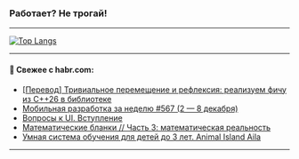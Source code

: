 ### Работает? Не трогай!

---
<!--
#### 🛠️ Technical stack:

![Java](https://img.shields.io/badge/Java-informational?logo=Oracle&style=flat&logoColor=white&color=FF4500)
![Kotlin](https://img.shields.io/badge/Kotlin-informational?logo=Kotlin&style=flat&logoColor=white&color=774D97)
![TS](https://img.shields.io/badge/TypeScript-informational?logo=typeScript&style=flat&logoColor=black&color=017acc)
![Python](https://img.shields.io/badge/Python-informational?logo=Python&style=flat&logoColor=black&color=ffdd54) <br>
![Spring](https://img.shields.io/badge/Spring-informational?logo=Spring&style=flat&logoColor=white&color=6DB33F) 
![SpringBoot](https://img.shields.io/badge/SpringBoot-informational?logo=SpringBoot&style=flat&logoColor=white&color=6DB33F)
![Nest](https://img.shields.io/badge/NestJS-informational?logo=NestJS&style=flat&logoColor=white&color=E0234E) 
![NodeJS](https://img.shields.io/badge/NodeJS-informational?logo=node.js&style=flat&logoColor=white&color=70A760)<br>
![PostgreSQL](https://img.shields.io/badge/PostgreSQL-informational?logo=PostgreSQL&style=flat&logoColor=white&color=DAA520)
![MongoDB](https://img.shields.io/badge/MongoDB-informational?logo=MongoDB&style=flat&logoColor=white&color=870000)
![Apache](https://img.shields.io/badge/Apache-informational?logo=apache&style=flat&logoColor=white&color=f74e28)

___ 
-->

<!--- #### 🛠️ : --->

[![Top Langs](https://github-readme-stats-82jvfl3w3-advtsettinggmailcoms-projects.vercel.app/api/top-langs/?username=zloylis&langs_count=10&hide_title=true&title_color=e6edf3&size_weight=0.5&count_weight=0.5&layout=compact&hide_progress=true&hide_border=true&theme=dracula)](https://github.com/zloylis)

<!---


####  :octocat:&nbsp;&nbsp; Статистика:

![GitHub stats](https://github-readme-stats-u2qms2cxw-advtsettinggmailcoms-projects.vercel.app/api?username=zloylis&show_icons=true&hide_border=true&theme=dracula&title_color=e6edf3&include_all_commits=true&count_private=true&hide_rank=false&hide_title=true&rank_icon=github)
-->
---

#### 💬 Свежее с habr.com:

<!-- BLOG-POST-LIST:START -->
- [[Перевод] Тривиальное перемещение и рефлексия: реализуем фичу из C++26 в библиотеке](https://habr.com/ru/companies/ncloudtech/articles/864838/?utm_source=habrahabr&utm_medium=rss&utm_campaign=864838)
- [Мобильная разработка за неделю #567 &lpar;2 — 8 декабря&rpar;](https://habr.com/ru/articles/864824/?utm_source=habrahabr&utm_medium=rss&utm_campaign=864824)
- [Вопросы к UI. Вступление](https://habr.com/ru/articles/864816/?utm_source=habrahabr&utm_medium=rss&utm_campaign=864816)
- [Математические бланки // Часть 3: математическая реальность](https://habr.com/ru/articles/817229/?utm_source=habrahabr&utm_medium=rss&utm_campaign=817229)
- [Умная система обучения для детей до 3 лет. Animal Island Aila](https://habr.com/ru/articles/864814/?utm_source=habrahabr&utm_medium=rss&utm_campaign=864814)
<!-- BLOG-POST-LIST:END -->

---
